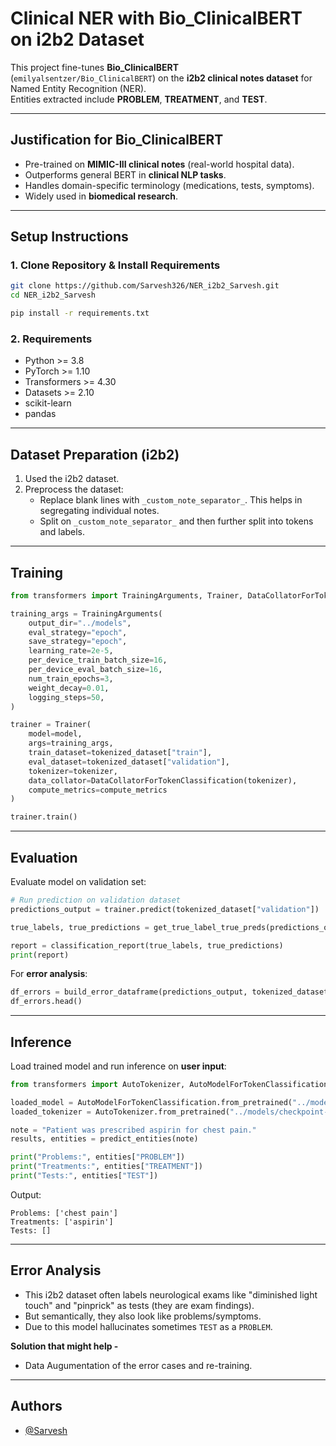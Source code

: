 # Clinical NER with Bio_ClinicalBERT on i2b2 Dataset

This project fine-tunes **Bio_ClinicalBERT** (`emilyalsentzer/Bio_ClinicalBERT`) on the **i2b2 clinical notes dataset** for Named Entity Recognition (NER).  
Entities extracted include **PROBLEM**, **TREATMENT**, and **TEST**.

---
## Justification for Bio_ClinicalBERT

- Pre-trained on **MIMIC-III clinical notes** (real-world hospital data).  
- Outperforms general BERT in **clinical NLP tasks**.  
- Handles domain-specific terminology (medications, tests, symptoms).  
- Widely used in **biomedical research**.

---
## Setup Instructions

### 1. Clone Repository & Install Requirements
```bash
git clone https://github.com/Sarvesh326/NER_i2b2_Sarvesh.git
cd NER_i2b2_Sarvesh

pip install -r requirements.txt
```

### 2. Requirements
- Python >= 3.8
- PyTorch >= 1.10
- Transformers >= 4.30
- Datasets >= 2.10
- scikit-learn
- pandas

---

## Dataset Preparation (i2b2)

1. Used the i2b2 dataset.  
2. Preprocess the dataset:
   - Replace blank lines with `_custom_note_separator_`. This helps in segregating individual notes.
   - Split on `_custom_note_separator_` and then further split into tokens and labels.  

---

## Training

```python
from transformers import TrainingArguments, Trainer, DataCollatorForTokenClassification

training_args = TrainingArguments(
    output_dir="../models",
    eval_strategy="epoch",
    save_strategy="epoch",
    learning_rate=2e-5,
    per_device_train_batch_size=16,
    per_device_eval_batch_size=16,
    num_train_epochs=3,
    weight_decay=0.01,
    logging_steps=50,
)

trainer = Trainer(
    model=model,
    args=training_args,
    train_dataset=tokenized_dataset["train"],
    eval_dataset=tokenized_dataset["validation"],
    tokenizer=tokenizer,
    data_collator=DataCollatorForTokenClassification(tokenizer),
    compute_metrics=compute_metrics
)

trainer.train()
```

---

## Evaluation

Evaluate model on validation set:
```python
# Run prediction on validation dataset
predictions_output = trainer.predict(tokenized_dataset["validation"])

true_labels, true_predictions = get_true_label_true_preds(predictions_output)

report = classification_report(true_labels, true_predictions)
print(report)
```

For **error analysis**:
```python
df_errors = build_error_dataframe(predictions_output, tokenized_dataset["validation"], id2label, tokenizer)
df_errors.head()
```

---

## Inference

Load trained model and run inference on **user input**:
```python
from transformers import AutoTokenizer, AutoModelForTokenClassification

loaded_model = AutoModelForTokenClassification.from_pretrained("../models/checkpoint-xxxx")
loaded_tokenizer = AutoTokenizer.from_pretrained("../models/checkpoint-xxxx")

note = "Patient was prescribed aspirin for chest pain."
results, entities = predict_entities(note)

print("Problems:", entities["PROBLEM"])
print("Treatments:", entities["TREATMENT"])
print("Tests:", entities["TEST"])
```

Output:
```
Problems: ['chest pain']
Treatments: ['aspirin']
Tests: []
```
---

## Error Analysis

- This i2b2 dataset often labels neurological exams like "diminished light touch" and "pinprick" as tests (they are exam findings).
- But semantically, they also look like problems/symptoms.
- Due to this model hallucinates sometimes `TEST` as a `PROBLEM`.

**Solution that might help -**
- Data Augumentation of the error cases and re-training.

---

## Authors

- [@Sarvesh](https://github.com/Sarvesh326)
